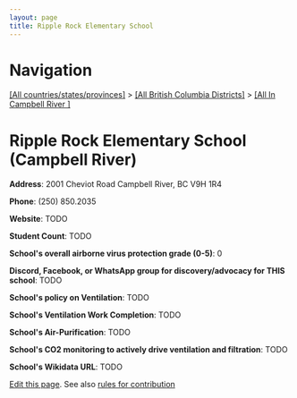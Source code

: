 ```yaml
---
layout: page
title: Ripple Rock Elementary School
---
```

# Navigation

[[All countries/states/provinces]](../../..) > [[All British Columbia Districts]](../..) > [[All In Campbell River ]](..)

# Ripple Rock Elementary School (Campbell River)

**Address**: 2001 Cheviot Road Campbell River, BC V9H 1R4

**Phone**: (250) 850.2035

**Website**: TODO

**Student Count**: TODO

**School's overall airborne virus protection grade (0-5)**: 0

**Discord, Facebook, or WhatsApp group for discovery/advocacy for THIS school**: TODO

**School's policy on Ventilation**: TODO

**School's Ventilation Work Completion**: TODO

**School's Air-Purification**: TODO

**School's CO2 monitoring to actively drive ventilation and filtration**: TODO

**School's Wikidata URL**: TODO


[Edit this page](https://github.com/ventilate-schools/BC/edit/main/./Campbell_River/Ripple_Rock_Elementary_School.md). See also [rules for contribution](../../../contribution-rules/)